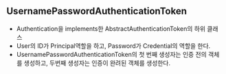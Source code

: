 ## UsernamePasswordAuthenticationToken

- Authentication을 implements한 AbstractAuthenticationToken의 하위 클래스
- User의 ID가 Principal역할을 하고, Password가 Credential의 역할을 한다.
- UsernamePasswordAuthenticationToken의 첫 번째 생성자는 인증 전의 객체를 생성하고, 두번째 생성자는 인증이 완려된 객체를 생성한다.
